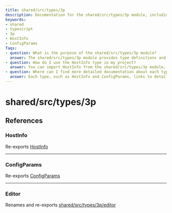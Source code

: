```yaml
---
title: shared/src/types/3p
description: Documentation for the shared/src/types/3p module, including references and re-exports for HostInfo, ConfigParams, and Editor types.
keywords:
- shared
- typescript
- 3p
- HostInfo
- ConfigParams
faqs:
- question: What is the purpose of the shared/src/types/3p module?
  answer: The shared/src/types/3p module provides type definitions and re-exports for common components like HostInfo, ConfigParams, and Editor used throughout the codebase.
- question: How do I use the HostInfo type in my project?
  answer: You can import HostInfo from the shared/src/types/3p module, which re-exports it from its original location for easier access and code modularity.
- question: Where can I find more detailed documentation about each type?
  answer: Each type, such as HostInfo and ConfigParams, links to detailed documentation in the guides section, which explains usage and examples.
---
```

# shared/src/types/3p

## References

### HostInfo

Re-exports [HostInfo](../guides/dummy_metrics_api/index.md)

<hr />

### ConfigParams

Re-exports [ConfigParams](../guides/dummy_oauth_client/index.md)

<hr />

### Editor

Renames and re-exports [shared/src/types/3p/editor](../support/community/index.md)